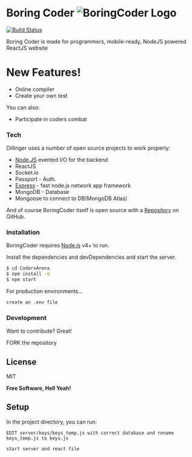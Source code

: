 # Boring Coder ![BoringCoder Logo](https://boringcoder.herokuapp.com/static/media/Boringcoder.a5fe82e8.svg)

[![Build Status](https://travis-ci.org/joemccann/dillinger.svg?branch=master)](http://boringcoder.herokuapp.com/)

Boring Coder is made for programmers, mobile-ready, NodeJS powered ReactJS website

# New Features!

  - Online compiler
  - Create your own test


You can also:
  - Participate in coders combat

### Tech

Dillinger uses a number of open source projects to work properly:

* [Node.JS]  evented I/O for the backend
* ReactJS
* Socket.io
* Passport - Auth.
* [Express] - fast node.js network app framework 
* MongoDB -  Database
* Mongoose to connect to DB(MongoDB Atlas)

And of course BoringCoder itself is open source with a [Repository] on GitHub.

### Installation

BoringCoder requires [Node.js](https://nodejs.org/) v4+ to run.

Install the dependencies and devDependencies and start the server.

```sh
$ cd CodersArena
$ npm install -d
$ npm start
```

For production environments...

```sh
create an .env file
```
### Development

Want to contribute? Great!

FORK the repository 

License
----

MIT

**Free Software, Hell Yeah!**

[//]: # (These are reference links used in the body of this note and get stripped out when the markdown processor does its job. There is no need to format nicely because it shouldn't be seen. Thanks SO - http://stackoverflow.com/questions/4823468/store-comments-in-markdown-syntax)

   [node.js]: <http://nodejs.org>
   [express]: <http://expressjs.com>
   [Repository]:<https://github.com/fantasy-08/CPLOVE>

## Setup

In the project directory, you can run:

`EDIT server/keys/keys_temp.js with correct database and rename keys_temp.js to keys.js`

`start server and react file`
